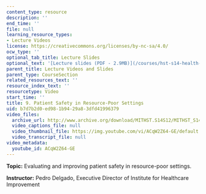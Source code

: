 ```yaml
---
content_type: resource
description: ''
end_time: ''
file: null
learning_resource_types:
- Lecture Videos
license: https://creativecommons.org/licenses/by-nc-sa/4.0/
ocw_type: ''
optional_tab_title: Lecture Slides
optional_text: '[Lecture slides (PDF - 2.9MB)](/courses/hst-s14-health-information-systems-to-improve-quality-of-care-in-resource-poor-settings-spring-2012/resources/mithst_s14s12_lec15_1110)'
parent_title: Lecture Videos and Slides
parent_type: CourseSection
related_resources_text: ''
resource_index_text: ''
resourcetype: Video
start_time: ''
title: 9. Patient Safety in Resource-Poor Settings
uid: b7d7b2d0-ed98-1b94-29a8-3dfd41996379
video_files:
  archive_url: http://www.archive.org/download/MITHST.S14S12/MITHST_S14S12_lec09_300k.mp4
  video_captions_file: null
  video_thumbnail_file: https://img.youtube.com/vi/ACqW2Z64-GE/default.jpg
  video_transcript_file: null
video_metadata:
  youtube_id: ACqW2Z64-GE
---
```


**Topic:** Evaluating and improving patient safety in resource-poor settings.

**Instructor:** Pedro Delgado, Executive Director of Institute for Healthcare Improvement

